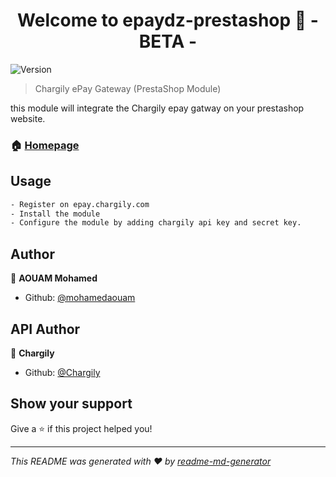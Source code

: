 <h1 align="center">Welcome to epaydz-prestashop 👋 - BETA -</h1>
<p>
  <img alt="Version" src="https://img.shields.io/badge/version-1.0.0-blue.svg?cacheSeconds=2592000" />
</p>

> Chargily ePay Gateway (PrestaShop Module)

this module will integrate the Chargily epay gatway on your prestashop website. 
### 🏠 [Homepage](https://github.com/mohamedaouam/epaydz-prestashop)

## Usage

```sh
- Register on epay.chargily.com
- Install the module 
- Configure the module by adding chargily api key and secret key.
```

## Author

👤 **AOUAM Mohamed**

* Github: [@mohamedaouam](https://github.com/mohamedaouam)

## API Author
👤 **Chargily**

* Github: [@Chargily](https://github.com/Chargily)

## Show your support

Give a ⭐️ if this project helped you!

***
_This README was generated with ❤️ by [readme-md-generator](https://github.com/kefranabg/readme-md-generator)_